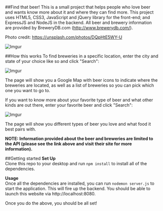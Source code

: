 ##Find that beer!
This is a small project that helps people who love beer and wants know more about it and where they can find more.
This project uses HTML5, CSS3, JavaScript and jQuery library for the front-end; and ExpressJS and NodeJS in the backend. All beer and brewery information are provided by BreweryDB.com (http://www.brewerydb.com/).

Photo credit: https://unsplash.com/photos/DQpHtE5WY-U

![Imgur](http://i.imgur.com/BYIhwaD.jpg)

##How this works
To find breweries in a specific location, enter the city and state of your choice like so and click "Search":

![Imgur](http://i.imgur.com/MXWJtx6.jpg)

The page will show you a Google Map with beer icons to indicate where the breweries are located, as well as a list of breweries so you can pick which one you want to go to.

If you want to know more about your favorite type of beer and what other kinds are out there, enter your favorite beer and click "Search":

![Imgur](http://i.imgur.com/dDiOQX4.jpg)

The page will show you different types of beer you love and what food it best pairs with.

**NOTE: Information provided about the beer and breweries are limited to the API (please see the link above and visit their site for more information).**

##Getting started
**Set Up**<br>
Clone this repo to your desktop and run `npm install` to install all of the dependencies.

**Usage**<br>
Once all the dependencies are installed, you can run `nodemon server.js` to start the application. This will fire up the backend. You should be able to launch this website via http://localhost:8080.

Once you do the above, you should be all set!

